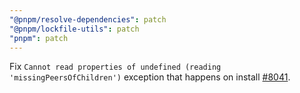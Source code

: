 ```yaml
---
"@pnpm/resolve-dependencies": patch
"@pnpm/lockfile-utils": patch
"pnpm": patch
---
```


Fix `Cannot read properties of undefined (reading 'missingPeersOfChildren')` exception that happens on install [#8041](https://github.com/pnpm/pnpm/issues/8041).
